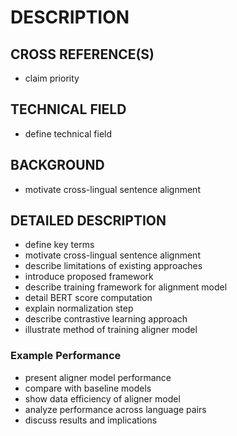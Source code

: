 # DESCRIPTION

## CROSS REFERENCE(S)

- claim priority

## TECHNICAL FIELD

- define technical field

## BACKGROUND

- motivate cross-lingual sentence alignment

## DETAILED DESCRIPTION

- define key terms
- motivate cross-lingual sentence alignment
- describe limitations of existing approaches
- introduce proposed framework
- describe training framework for alignment model
- detail BERT score computation
- explain normalization step
- describe contrastive learning approach
- illustrate method of training aligner model

### Example Performance

- present aligner model performance
- compare with baseline models
- show data efficiency of aligner model
- analyze performance across language pairs
- discuss results and implications


